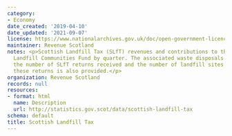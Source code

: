 ```yaml
---
category:
- Economy
date_created: '2019-04-10'
date_updated: '2021-09-07'
license: https://www.nationalarchives.gov.uk/doc/open-government-licence/version/3/
maintainer: Revenue Scotland
notes: <p>Scottish Landfill Tax (SLfT) revenues and contributions to the Scottish
  Landfill Communities Fund by quarter. The associated waste disposals by SLfT rate,
  the number of SLfT returns received and the number of landfill sites covered by
  these returns is also provided.</p>
organization: Revenue Scotland
records: null
resources:
- format: html
  name: Description
  url: http://statistics.gov.scot/data/scottish-landfill-tax
schema: default
title: Scottish Landfill Tax
---
```

